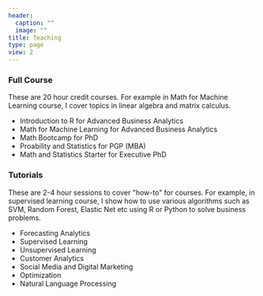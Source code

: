 ```yaml
---
header:
  caption: ""
  image: ""
title: Teaching
type: page
view: 2
---
```


### Full Course 

These are 20 hour credit courses. For example in Math for Machine Learning course, I cover topics in linear algebra and matrix calculus. 

- Introduction to R for Advanced Business Analytics 
- Math for Machine Learning for Advanced Business Analytics 
- Math Bootcamp for PhD
- Proability and Statistics for PGP (MBA)
- Math and Statistics Starter for Executive PhD

### Tutorials 
These are 2-4 hour sessions to cover "how-to" for courses. For example, in supervised learning course, I show how to use various algorithms such as SVM, Random Forest, Elastic Net etc using R or Python to solve business problems.

- Forecasting Analytics
- Supervised Learning 
- Unsupervised Learning
- Customer Analytics 
- Social Media and Digital Marketing 
- Optimization 
- Natural Language Processing

